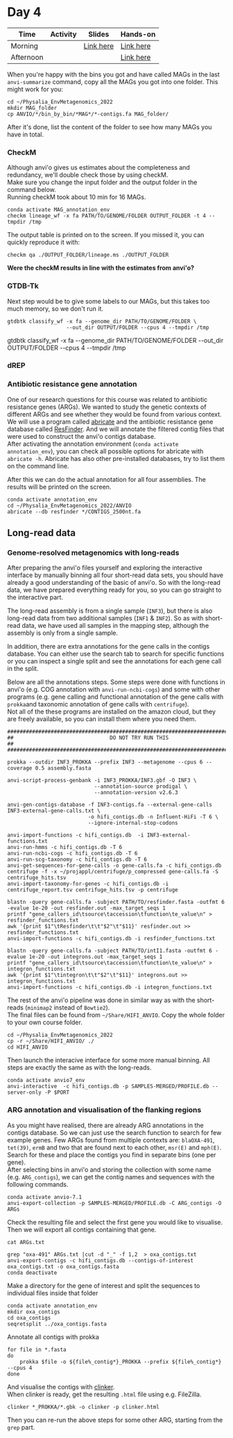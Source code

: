 # Day 4

| Time      | Activity                     | Slides                                        | Hands-on                                   |
|-----------|------------------------------|-----------------------------------------------|--------------------------------------------|
| Morning   |  | [Link here](Day3/genome-resolved-metagenomics.pdf) | [Link here](#genome-resolved-metagenomics) |
| Afternoon |  |                                               | [Link here](#genome-resolved-metagenomics) |


When you're happy with the bins you got and have called MAGs in the last `anvi-summarize` command, copy all the MAGs you got into one folder.
This might work for you:
```
cd ~/Physalia_EnvMetagenomics_2022
mkdir MAG_folder
cp ANVIO/*/bin_by_bin/*MAG*/*-contigs.fa MAG_folder/
```
After it's done, list the content of the folder to see how many MAGs you have in total.

### CheckM

Although anvi'o gives us estimates about the completeness and redundancy, we'll double check those by using checkM.  
Make sure you change the input folder and the output folder in the command below.  
Running checkM took about 10 min for 16 MAGs.

```
conda activate MAG_annotation_env
checkm lineage_wf -x fa PATH/TO/GENOME/FOLDER OUTPUT_FOLDER -t 4 --tmpdir /tmp
```

The output table is printed on to the screen. If you missed it, you can quickly reproduce it with:
```
checkm qa ./OUTPUT_FOLDER/lineage.ms ./OUTPUT_FOLDER
```

__Were the checkM results in line with the estimates from anvi'o?__

### GTDB-Tk

Next step would be to give some labels to our MAGs, but this takes too much memory, so we don't run it.

```
gtdbtk classify_wf -x fa --genome_dir PATH/TO/GENOME/FOLDER \
                   --out_dir OUTPUT/FOLDER --cpus 4 --tmpdir /tmp
```

gtdbtk classify_wf -x fa --genome_dir PATH/TO/GENOME/FOLDER --out_dir OUTPUT/FOLDER --cpus 4 --tmpdir /tmp

### dREP


### Antibiotic resistance gene annotation

One of our research questions for this course was related to antibiotic resistance genes (ARGs). We wanted to study the genetic contexts of different ARGs and see whether  they would be found from various context. We will use a program called [abricate](https://github.com/tseemann/abricate) and the antibiotic resistance gene database called [ResFinder](https://doi.org/10.1093/jac/dkaa345). And we will annotate the filtered contig files that were used to construct the anvi'o  contigs database.  
After activating the annotation environment (`conda activate annotation_env`), you can check all possible options for abricate with `abricate -h`. Abricate has also other pre-installed databases, try to list them on the command line.   

After this we can do the actual annotation for all four assemblies. The results will be printed on the screen.
```
conda activate annotation_env
cd ~/Physalia_EnvMetagenomics_2022/ANVIO
abricate --db resfinder */CONTIGS_2500nt.fa
```

## Long-read data

### Genome-resolved metagenomics with long-reads

After preparing the anvi'o files yourself and exploring the interactive interface by manually binning all four short-read data sets, you should have already a good understanding of the basic of anvi'o. So with the long-read data, we have prepared everything ready for you, so you can go straight to the interactive part.  

The long-read assembly is from a single sample (`INF3`), but there is also long-read data from two additional samples  (`INF1` & `INF2`). So as with short-read data, we have used all samples in the mapping step, although the assembly is only from a single sample.  

In addition, there are extra annotations for the gene calls in the contigs database. You can either use the search tab to search for specific functions or you can inspect a single split and see the annotations for each gene call in the split.   

Below are all the annotations steps. Some steps were done with functions in anvi'o (e.g. COG annotation with `anvi-run-ncbi-cogs`) and some with other programs (e.g. gene calling and functional annotation of the gene calls with `prokka`and taxonomic annotation of gene calls with `centrifuge`).  
Not all of the these programs are installed on the amazon cloud, but they are freely available, so you can install them where you need them.

```
#############################################################################################
##                               DO NOT TRY RUN THIS                                       ##
#############################################################################################

prokka --outdir INF3_PROKKA --prefix INF3 --metagenome --cpus 6 --coverage 0.5 assembly.fasta

anvi-script-process-genbank -i INF3_PROKKA/INF3.gbf -O INF3 \
                            --annotation-source prodigal \
                            --annotation-version v2.6.3

anvi-gen-contigs-database -f INF3-contigs.fa --external-gene-calls INF3-external-gene-calls.txt \
                          -o hifi_contigs.db -n Influent-HiFi -T 6 \
                          --ignore-internal-stop-codons

anvi-import-functions -c hifi_contigs.db  -i INF3-external-functions.txt
anvi-run-hmms -c hifi_contigs.db -T 6
anvi-run-ncbi-cogs -c hifi_contigs.db -T 6
anvi-run-scg-taxonomy -c hifi_contigs.db -T 6
anvi-get-sequences-for-gene-calls -o gene-calls.fa -c hifi_contigs.db
centrifuge -f -x ~/projappl/centrifuge/p_compressed gene-calls.fa -S centrifuge_hits.tsv
anvi-import-taxonomy-for-genes -c hifi_contigs.db -i centrifuge_report.tsv centrifuge_hits.tsv -p centrifuge

blastn -query gene-calls.fa -subject PATH/TO/resfinder.fasta -outfmt 6 -evalue 1e-20 -out resfinder.out -max_target_seqs 1
printf "gene_callers_id\tsource\taccession\tfunction\te_value\n" > resfinder_functions.txt
awk '{print $1"\tResfinder\t\t"$2"\t"$11}' resfinder.out >> resfinder_functions.txt  
anvi-import-functions -c hifi_contigs.db -i resfinder_functions.txt

blastn -query gene-calls.fa -subject PATH/TO/intI1.fasta -outfmt 6 -evalue 1e-20 -out integrons.out -max_target_seqs 1
printf "gene_callers_id\tsource\taccession\tfunction\te_value\n" > integron_functions.txt
awk '{print $1"\tintegron\t\t"$2"\t"$11}' integrons.out >> integron_functions.txt  
anvi-import-functions -c hifi_contigs.db -i integron_functions.txt  
```

The rest of the anvi'o pipeline was done in similar way as with the short-reads (`minimap2` instead of `Bowtie2`).  
The final files can be found from `~/Share/HIFI_ANVIO`. Copy the whole folder to your own course folder.

```
cd ~/Physalia_EnvMetagenomics_2022
cp -r ~/Share/HIFI_ANVIO/ ./
cd HIFI_ANVIO
```

Then launch the interacive interface for some more manual binning. All steps are exactly the same as with the long-reads.  

```
conda activate anvio7_env
anvi-interactive  -c hifi_contigs.db -p SAMPLES-MERGED/PROFILE.db --server-only -P $PORT
```


### ARG annotation and visualisation of the flanking regions

As you might have realised, there are already ARG annotations in the contigs database. So we can just use the search function to search for few example genes.
Few ARGs found from multiple contexts are: `blaOXA-491`, `tet(39)`, `ermB` and two that are found next to each other, `msr(E)` and `mph(E)`. Search for these and place the contigs you find in separate bins (one per gene).  
After selecting bins in anvi'o and storing the collection with some name (e.g. `ARG_contigs`), we can get the contig names and sequences with the following commands.
```
conda activate anvio-7.1
anvi-export-collection -p SAMPLES-MERGED/PROFILE.db -C ARG_contigs -O ARGs
```
Check the resulting file and select the first gene you would like to visualise.  
Then we will export all contigs containing that gene.
```
cat ARGs.txt

grep "oxa-491" ARGs.txt |cut -d "_" -f 1,2  > oxa_contigs.txt
anvi-export-contigs -c hifi_contigs.db --contigs-of-interest oxa_contigs.txt -o oxa_contigs.fasta
conda deactivate
```

Make a directory for the gene of interest and split the sequences to individual files inside that folder
```
conda activate annotation_env
mkdir oxa_contigs
cd oxa_contigs
seqretsplit ../oxa_contigs.fasta  
```

Annotate all contigs with prokka
```
for file in *.fasta
do
    prokka $file -o ${file%_contig*}_PROKKA --prefix ${file%_contig*} --cpus 4
done
```

And visualise the contigs with [clinker](https://github.com/gamcil/clinker).    
When clinker is ready, get the resulting `.html` file using e.g. FileZilla.
```
clinker *_PROKKA/*.gbk -o clinker -p clinker.html
```

Then you can re-run the above steps for some other ARG, starting from the `grep` part.
